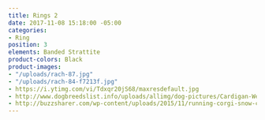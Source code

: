 ```yaml
---
title: Rings 2
date: 2017-11-08 15:18:00 -05:00
categories:
- Ring
position: 3
elements: Banded Strattite
product-colors: Black
product-images:
- "/uploads/rach-87.jpg"
- "/uploads/rach-84-f7213f.jpg"
- https://i.ytimg.com/vi/Tdxqr20jS68/maxresdefault.jpg
- http://www.dogbreedslist.info/uploads/allimg/dog-pictures/Cardigan-Welsh-Corgi-3.jpg
- http://buzzsharer.com/wp-content/uploads/2015/11/running-corgi-snow-cute.jpg
---
```


